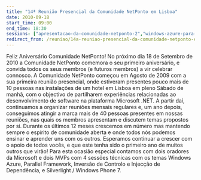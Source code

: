 ```yaml
---
title: "14ª Reunião Presencial da Comunidade NetPonto em Lisboa"
date: 2010-09-18
start_time: 09:00
end_time: 18:30
sessions: ["apresentacao-da-comunidade-netponto-2","windows-azure-para-developers","parallel-programming-no-net-4-0","inversao-de-controlo-ioc-injeccao-de-dependencia-di","construir-aplicacoes-silverlight-para-windows-phone-7"]
redirect_from: /reuniao/14a-reuniao-presencial-da-comunidade-netponto-em-lisboa/
---
```

Feliz Aniversário Comunidade NetPonto!
No próximo dia 18 de Setembro de 2010 a Comunidade NetPonto comemora o seu primeiro aniversário, e convida todos os seus membros (e futuros membros) a vir celebrar connosco.
A Comunidade NetPonto começou em Agosto de 2009 com a sua primeira reunião presencial, onde estiveram presentes pouco mais de 10 pessoas nas instalações de um hotel em Lisboa em pleno Sábado de manhã, com o objectivo de partilharem experiências relacionadas ao desenvolvimento de software na plataforma Microsoft .NET.
A partir daí, continuamos a organizar reuniões mensais regulares e, um ano depois, conseguimos atingir a marca mais de 40 pessoas presentes em nossas reuniões, nas quais os membros apresentam e discutem temas propostos por si.
Durante os últimos 12 meses crescemos em número mas mantendo sempre o espírito de comunidade aberta e onde todos nós podemos ensinar e aprender uns com os outros. Esperamos continuar a crescer com o apoio de todos vocês, e que este tenha sido o primeiro ano de muitos outros que virão!
Para esta ocasião especial contamos com dois oradores da Microsoft e dois MVPs com 4 sessões técnicas com os temas Windows Azure, Parallel Framework, Inversão de Controlo e Injecção de Dependência, e Silverlight / Windows Phone 7.